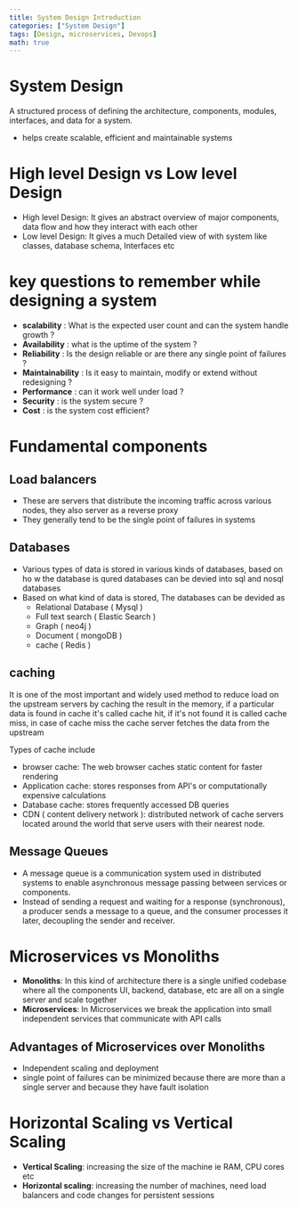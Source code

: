 ```yaml
---
title: System Design Introduction
categories: ["System Design"]
tags: [Design, microservices, Devops]
math: true
---
```


# System Design

A structured process of defining the architecture, components, modules, interfaces, and data for a system.
- helps create scalable, efficient and maintainable systems

# High level Design vs Low level Design

- High level Design: It gives an abstract overview of major components, data flow and how they interact with each other
- Low level Design: It gives a much Detailed view of with system like classes, database schema, Interfaces etc


# key questions to remember while designing a system
- **scalability** : What is the expected user count and can the system handle growth ?
- **Availability** : what is the uptime of the system ?
- **Reliability** : Is the design reliable or are there any single point of failures ?
- **Maintainability** : Is it easy to maintain, modify or extend without redesigning ?
- **Performance** : can it work well under load ?
- **Security** : is the system secure ?
- **Cost** : is the system cost efficient?


# Fundamental components

## Load balancers
- These are servers that distribute the incoming traffic across various nodes, they also server as a reverse proxy
- They generally tend to be the single point of failures in systems


## Databases
- Various types of data is stored in various kinds of databases, based on ho w the database is qured databases can be devied into sql and nosql databases
- Based on what kind of data is stored, The databases can be devided as
  - Relational Database ( Mysql )
  - Full text search ( Elastic Search )
  - Graph ( neo4j )
  - Document ( mongoDB )
  - cache ( Redis )

## caching
It is one of the most important and widely used method to reduce load on the upstream servers by caching the result in the memory, if a particular data is found in cache it's called cache hit, if it's not found it is called cache miss, in case of cache miss the cache server fetches the data from the upstream

Types of cache include
- browser cache: The web browser caches static content for faster rendering 
- Application cache: stores responses from API's or computationally expensive calculations
- Database cache: stores frequently accessed DB queries
- CDN ( content delivery network ): distributed network of cache servers located around the world that serve users with their nearest node.
## Message Queues
- A message queue is a communication system used in distributed systems to enable asynchronous message passing between services or components.
- Instead of sending a request and waiting for a response (synchronous), a producer sends a message to a queue, and the consumer processes it later, decoupling the sender and receiver.


# Microservices vs Monoliths

- **Monoliths**: In this kind of architecture there is a single unified codebase where all the components UI, backend, database, etc are all on a single server and scale together
- **Microservices**: In Microservices we break the application into small independent services that communicate with API calls

## Advantages of Microservices over Monoliths
- Independent scaling and deployment
- single point of failures can be minimized because there are more than a single server and because they have fault isolation


# Horizontal Scaling vs Vertical Scaling
- **Vertical Scaling**: increasing the size of the machine ie RAM, CPU cores etc
- **Horizontal scaling**: increasing the number of machines, need load balancers and code changes for persistent sessions
